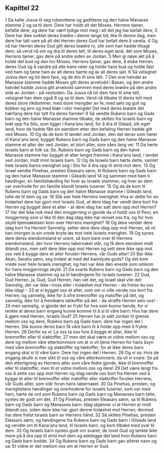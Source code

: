 ## Kapittel 22

1 Da kalte Josva til seg rubenittene og gadittene og den halve Manasse stamme
2 og sa til dem: Dere har holdt alt det Moses, Herrens tjener, befalte dere, og dere har vært lydige mot meg i alt det jeg har befalt dere;
3 Dere har ikke sviktet deres brødre i denne lange tid, like til denne dag, men dere har tatt vare på alt det Herren deres Gud har befalt dere å vareta.
4 Og nå har Herren deres Gud gitt deres brødre ro, slik som han hadde tilsagt dem; så vend nå om og dra til deres telt, til deres eget land, det som Moses, Herrens tjener, gav dere på andre siden av Jordan.
5 Men gi nøye akt på å holde det bud og den lov Moses, Herrens tjener, gav dere, å elske Herren deres Gud og å vandre på alle hans veier og holde hans bud og holde fast ved ham og tjene ham av alt deres hjerte og av all deres sjel.
6 Så velsignet Josva dem og lot dem fare, og de dro til sine telt.
7 Den ene halvdel av Manasse stamme hadde Moses gitt deres arvelodd i Basan, og den andre halvdel hadde Josva gitt arvelodd sammen med deres brødre på den andre side av Jordan - på vestsiden. Da Josva nå lot dem fare til sine telt, velsignet han dem også
8 og sa til dem: Vend nå tilbake til deres telt med deres store rikdommer, med store mengder av fe, med sølv og gull og kobber og jern og med klær i stor mengde! Del med deres brødre det hærfang dere har tatt fra deres fiender!
9 Så vendte Rubens barn og Gads barn og den halve Manasse stamme tilbake; de skiltes fra Israels barn og brøt opp fra Silo, som ligger i Kana'ans land, for å dra til Gilead, sitt eget land, hvor de hadde fått sin eiendom etter den befaling Herren hadde gitt ved Moses.
10 Og da de kom til landet ved Jordan, den del derav som hører til Kana'ans land, bygget Rubens barn og Gads barn og den halve Manasse stamme et alter der ved Jordan, et stort alter, som såes lang vei.
11 Da hørte Israels barn at folk sa: Se, Rubens barn og Gads barn og den halve Manasse stamme har bygget et alter lengst fremme i Kana'ans land, i landet ved Jordan, midt imot Israels barn.
12 Og da Israels barn hørte dette, samlet hele Israels barns menighet seg i Silo for å dra opp til strid mot dem.
13 Og Israel sendte Pinehas, presten Eleasars sønn, til Rubens barn og Gads barn og den halve Manasse stamme i Gileads land
14 og sammen med ham ti høvdinger, én familiehøvding for hver av Israels stammer, og hver av dem var overhode for sin familie blandt Israels tusener.
15 Og da de kom til Rubens barn og Gads barn og den halve Manasse stamme i Gileads land, talte de til dem og sa:
16 Slik sier hele Herrens menighet: Hva er dette for en troløshet dere har gjort mot Israels Gud, at dere idag har vendt dere bort fra Herren og bygget dere et alter - at dere idag har satt dere opp mot Herren?
17 Var det ikke nok med den misgjerning vi gjorde da vi holdt oss til Peor, en misgjerning som vi like til den dag idag ikke har renset oss fra, og for hvis skyld hjemsøkelsen kom over Herrens menighet?
18 Og dere vender dere idag bort fra Herren! Sannelig, setter dere dere idag opp mot Herren, så vil han imorgen la sin vrede bryte løs mot hele Israels menighet.
19 Og synes dere deres eiendomsland er urent, så kom bare over til Herrens eiendomsland, der hvor Herrens tabernakel står, og få dere eiendom midt iblandt oss, men sett dere ikke opp mot Herren og sett dere ikke opp mot oss ved å bygge dere et alter foruten Herrens, vår Guds alter!
20 Bar ikke Akan, Serahs sønn, seg troløst at med det bannlyste gods? Og det kom vrede over hele Israels menighet, og han var ikke den eneste som omkom for hans misgjernings skyld.
21 Da svarte Rubens barn og Gads barn og den halve Manasse stamme og sa til høvdingene for Israels tusener:
22 Gud, Gud Herren, ja, Gud, Gud Herren, han vet det, og Israel skal vite det: Sannelig, det var ikke i tross eller i troløshet mot Herren - da frelse du oss ikke idag! -
23 at vi bygget oss et alter, som om vi ville vende oss bort fra Herren; og sannelig, ikke for å ofre brennoffer og matoffer på det, og sannelig, ikke for å frembære takkoffer på det - da straffe Herren selv oss! -
24 men sannelig, vi gjorde det av frykt for hva som kunne hende, for vi tenkte at deres barn engang kunne komme til å si til våre barn: Hva har dere å gjøre med Herren, Israels Gud?
25 Herren har jo satt Jordan til grense mellom oss og dere, Rubens barn og Gads barn; dere har ingen del i Herren. Slik kunne deres barn få våre barn til å holde opp med å frykte Herren.
26 Derfor sa vi: La oss ta oss fore å bygge et alter, ikke til brennoffer eller til slaktoffer,
27 men det skal være et vidne mellom oss og dere og mellom våre etterkommere om at vi vil tjene Herren for hans åsyn med våre brennoffer og slaktoffer og takkoffer, for at ikke deres barn engang skal si til våre barn: Dere har ingen del i Herren.
28 Og vi sa: Hvis de engang skulle si noe slikt til oss og våre etterkommere, da vil vi svare: Se på den etterligning av Herrens alter som våre fedre gjorde, ikke til brennoffer eller til slaktoffer, men til et vidne mellom oss og dere!
29 Det være langt fra oss å sette oss opp mot Herren og idag vende oss bort fra Herren ved å bygge et alter til brennoffer eller matoffer eller slaktoffer foruten Herrens, vår Guds alter, som står foran hans tabernakel.
30 Da Pinehas, presten, og menighetens høvdinger og overhodene for Israels tusener, som var med ham, hørte de ord som Rubens barn og Gads barn og Manasses barn talte, syntes de godt om det.
31 Og Pinehas, presten Eleasars sønn, sa til Rubens barn og Gads barn og Manasses barn: Idag skjønner vi at Herren er midt iblandt oss, siden dere ikke har gjort denne troløshet mot Herren; dermed har dere frelst Israels barn av Herrens hånd.
32 Så skiltes Pinehas, presten Eleasars sønn, og høvdingene fra Rubens barn og Gads barn i Gileads land og vendte om til Kana'ans land, til Israels barn, og kom tilbake med svar til dem.
33 Og Israels barn syntes godt om svaret; de lovet Gud og tenkte ikke mere på å dra opp til strid mot dem og ødelegge det land hvor Rubens barn og Gads barn bodde.
34 Og Rubens barn og Gads barn gav alteret navn og sa: Et vidne er det mellom oss om at Herren er Gud.
